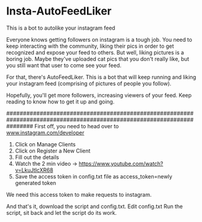 # Insta-AutoFeedLiker
This is a bot to autolike your instagram feed

Everyone knows getting followers on instagram is a tough job. 
You need to keep interacting with the community, liking their pics in order to get recognized and expose your feed to others.
But well, liking pictures is a boring job. Maybe they've uploaded cat pics that you don't really like, but you still want that user to come see your feed.

For that, there's AutoFeedLiker. This is a bot that will keep running and liking your instagram feed (comprising of pictures of people you follow).

Hopefully, you'll get more followers, increasing viewers of your feed.
Keep reading to know how to get it up and going.

########################################################################################################################
First off, you need to head over to www.instagram.com/developer
1) Click on Manage Clients
2) Click on Register a New Client
3) Fill out the details
4) Watch the 2 min video -> https://www.youtube.com/watch?v=LkuJtIcXR68
5) Save the access token in config.txt file as
access_token=newly generated token

We need this access token to make requests to instagram.

And that's it, download the script and config.txt.
Edit config.txt
Run the script, sit back and let the script do its work.

